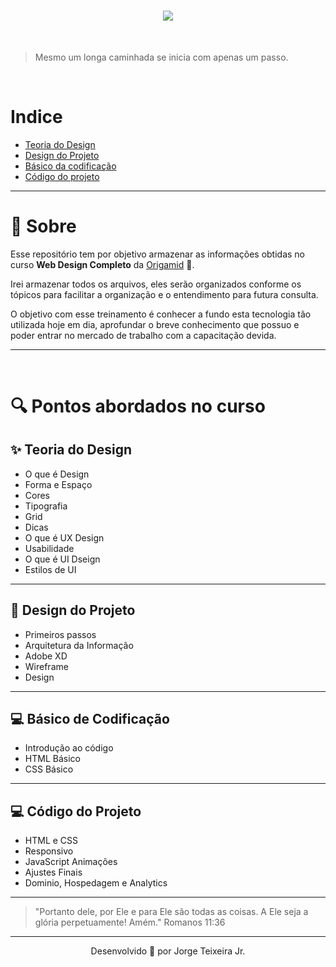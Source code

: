 <h1 align="center">

<img src="https://user-images.githubusercontent.com/53981704/86539043-17cce380-bed0-11ea-8dbe-01c9b496f5c1.png">

</h1>
<br>

> Mesmo um longa caminhada se inicia com apenas um passo.

<br>

# Indice

- [Teoria do Design](#-teoria-do-design)
- [Design do Projeto](#-design-do-projeto)
- [Básico da codificação](#-básico-da-codificação)
- [Código do projeto](#-código-do-projeto)

---

# 🧾 Sobre

Esse repositório tem por objetivo armazenar as informações obtidas no curso **Web Design Completo** da [Origamid](https://www.origamid.com/curso/web-design-completo) 🐺.

Irei armazenar todos os arquivos, eles serão organizados conforme os tópicos para facilitar a organização e o entendimento para futura consulta.

O objetivo com esse treinamento é conhecer a fundo esta tecnologia tão utilizada hoje em dia, aprofundar o breve conhecimento que possuo e poder entrar no mercado de trabalho com a capacitação devida.

---

<br>

# 🔍 Pontos abordados no curso

## ✨ Teoria do Design

- O que é Design
- Forma e Espaço
- Cores
- Tipografia
- Grid
- Dicas
- O que é UX Design
- Usabilidade
- O que é UI Dseign
- Estilos de UI

---

## 🎨 Design do Projeto

- Primeiros passos
- Arquitetura da Informação
- Adobe XD
- Wireframe
- Design

---

## 💻 Básico de Codificação

- Introdução ao código
- HTML Básico
- CSS Básico

---

## 💻 Código do Projeto

- HTML e CSS
- Responsivo
- JavaScript Animações
- Ajustes Finais
- Dominio, Hospedagem e Analytics

---

> "Portanto dele, por Ele e para Ele são todas as coisas. A Ele seja a glória perpetuamente! Amém."
> Romanos 11:36

---

<p align="center">Desenvolvido 🚀 por Jorge Teixeira Jr.</p>
